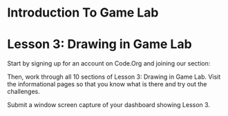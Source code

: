 # Introduction To Game Lab

# Lesson 3: Drawing in Game Lab

Start by signing up for an account on Code.Org [](https://studio.code.org/users/sign_up) and joining our section:

Then, work through all 10 sections of Lesson 3: Drawing in Game Lab. Visit the informational pages so that you know what is there and try out the challenges.

Submit a window screen capture of your dashboard showing Lesson 3.
